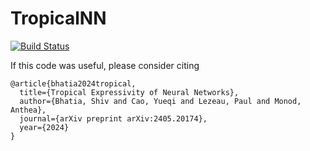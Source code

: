 # TropicalNN

[![Build Status](https://github.com/Paul-Lez/TropicalNN.jl/actions/workflows/CI.yml/badge.svg?branch=main)](https://github.com/Paul-Lez/TropicalNN.jl/actions/workflows/CI.yml?query=branch%3Amain)

If this code was useful, please consider citing 
```
@article{bhatia2024tropical,
  title={Tropical Expressivity of Neural Networks},
  author={Bhatia, Shiv and Cao, Yueqi and Lezeau, Paul and Monod, Anthea},
  journal={arXiv preprint arXiv:2405.20174},
  year={2024}
}
```

